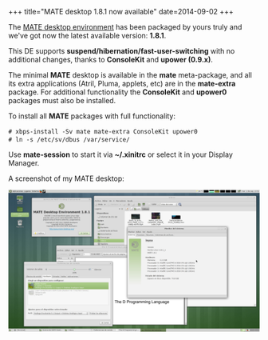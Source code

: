+++
title="MATE desktop 1.8.1 now available"
date=2014-09-02
+++

The [MATE desktop environment](http://www.mate-desktop.org) has been packaged by yours truly
and we've got now the latest available version: **1.8.1**.

This DE supports **suspend/hibernation/fast-user-switching** with no additional changes, thanks
to **ConsoleKit** and **upower (0.9.x)**.

The minimal **MATE** desktop is available in the **mate** meta-package, and all its
extra applications (Atril, Pluma, applets, etc) are in the **mate-extra** package.
For additional functionality the **ConsoleKit** and **upower0** packages must also be
installed.

To install all **MATE** packages with full functionality:

	# xbps-install -Sv mate mate-extra ConsoleKit upower0
	# ln -s /etc/sv/dbus /var/service/

Use **mate-session** to start it via **~/.xinitrc** or select it in your Display Manager.

A screenshot of my MATE desktop:

[![MATE xtraeme desktop](mate-desktop-xtraeme.jpg "MATE xtraeme desktop")](mate-desktop-xtraeme.jpg)

